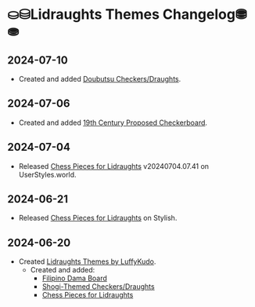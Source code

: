 # ⛀⛁Lidraughts Themes Changelog⛃⛂

## 2024-07-10
- Created and added [Doubutsu Checkers/Draughts](https://github.com/LuffyKudo/Lidraughts-Themes/tree/main/Doubutsu%20Checkers%E2%88%95Draughts).

## 2024-07-06
- Created and added [19th Century Proposed Checkerboard](https://github.com/LuffyKudo/Lidraughts-Themes/tree/main/19th%20Century%20Proposed%20Checkerboard).

## 2024-07-04
- Released [Chess Pieces for Lidraughts](https://userstyles.world/style/17079/chess-pieces-on-lidraughts) v20240704.07.41 on UserStyles.world.

## 2024-06-21
- Released [Chess Pieces for Lidraughts](https://userstyles.org/styles/274927/lidraughts-chess-pieces) on Stylish.

## 2024-06-20
- Created [Lidraughts Themes by LuffyKudo](https://github.com/LuffyKudo/Lidraughts-Themes/tree/main).
  - Created and added:
    - [Filipino Dama Board](https://github.com/LuffyKudo/Lidraughts-Themes/tree/main/Filipino%20Dama%20Board)
    - [Shogi-Themed Checkers/Draughts](https://github.com/LuffyKudo/Lidraughts-Themes/tree/main/Shogi-Themed%20Checkers%E2%88%95Draughts)
    - [Chess Pieces for Lidraughts](https://github.com/LuffyKudo/Lidraughts-Themes/tree/main/Chess%20Pieces)
